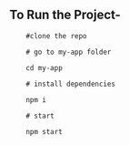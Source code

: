 ## To Run the Project-

```
    #clone the repo

    # go to my-app folder

    cd my-app

    # install dependencies

    npm i

    # start

    npm start

```
